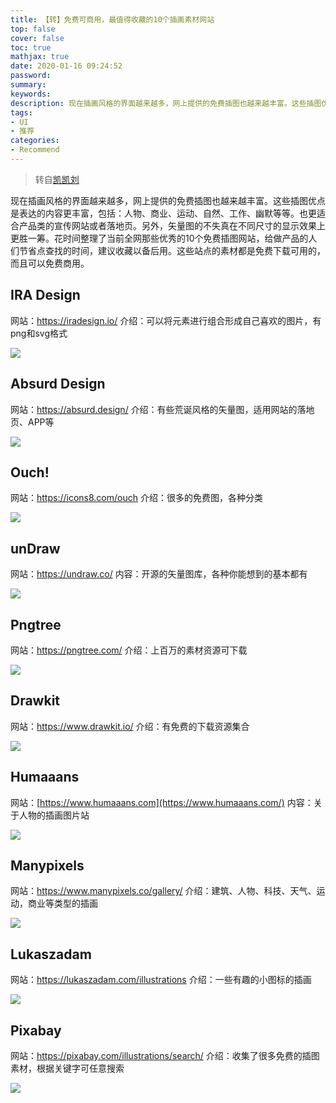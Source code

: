 ```yaml
---
title: 【转】免费可商用，最值得收藏的10个插画素材网站
top: false
cover: false
toc: true
mathjax: true
date: 2020-01-16 09:24:52
password:
summary:
keywords:
description: 现在插画风格的界面越来越多，网上提供的免费插图也越来越丰富。这些插图优点是表达的内容更丰富，包括：人物、商业、运动、自然、工作、幽默等等。也更适合产品类的宣传网站或者落地页。另外，矢量图的不失真在不同尺寸的显示效果上更胜一筹。花时间整理了当前全网那些优秀的10个免费插图网站，给做产品的人们节省点查找的时间，建议收藏以备后用。这些站点的素材都是免费下载可用的，而且可以免费商用。
tags:
- UI
- 推荐
categories:
- Recommend
---
```


> 转自[凯凯刘](http://liujinkai.com/2019/10/18/10-best-free-illustration/)

现在插画风格的界面越来越多，网上提供的免费插图也越来越丰富。这些插图优点是表达的内容更丰富，包括：人物、商业、运动、自然、工作、幽默等等。也更适合产品类的宣传网站或者落地页。另外，矢量图的不失真在不同尺寸的显示效果上更胜一筹。花时间整理了当前全网那些优秀的10个免费插图网站，给做产品的人们节省点查找的时间，建议收藏以备后用。这些站点的素材都是免费下载可用的，而且可以免费商用。

## IRA Design
网站：https://iradesign.io/
介绍：可以将元素进行组合形成自己喜欢的图片，有png和svg格式

![](http://cdn.mjava.top/blog/20200116092835.png)

## Absurd Design
网站：https://absurd.design/
介绍：有些荒诞风格的矢量图，适用网站的落地页、APP等

![](http://cdn.mjava.top/blog/20200116092907.png)

## Ouch!
网站：https://icons8.com/ouch
介绍：很多的免费图，各种分类

![](http://cdn.mjava.top/blog/20200116092945.png)

## unDraw
网站：https://undraw.co/
内容：开源的矢量图库，各种你能想到的基本都有

![](http://cdn.mjava.top/blog/20200116093011.png)

## Pngtree
网站：https://pngtree.com/
介绍：上百万的素材资源可下载

![](http://cdn.mjava.top/blog/20200116093038.png)

## Drawkit
网站：https://www.drawkit.io/
介绍：有免费的下载资源集合

![](http://cdn.mjava.top/blog/20200116093103.png)

## Humaaans
网站：[https://www.humaaans.com](https://www.humaaans.com/)
内容：关于人物的插画图片站

![](http://cdn.mjava.top/blog/20200116093137.png)

## Manypixels
网站：https://www.manypixels.co/gallery/
介绍：建筑、人物、科技、天气、运动，商业等类型的插画

![](http://cdn.mjava.top/blog/20200116093201.png)

## Lukaszadam
网站：https://lukaszadam.com/illustrations
介绍：一些有趣的小图标的插画

![](http://cdn.mjava.top/blog/20200116093226.png)

## Pixabay
网站：https://pixabay.com/illustrations/search/
介绍：收集了很多免费的插图素材，根据关键字可任意搜索

![](http://cdn.mjava.top/blog/20200116093253.png)